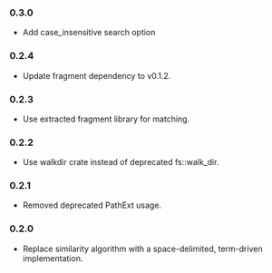 ### 0.3.0

* Add case_insensitive search option

### 0.2.4

* Update fragment dependency to v0.1.2.

### 0.2.3

* Use extracted fragment library for matching.

### 0.2.2

* Use walkdir crate instead of deprecated fs::walk_dir.

### 0.2.1

* Removed deprecated PathExt usage.

### 0.2.0

* Replace similarity algorithm with a space-delimited, term-driven implementation.

